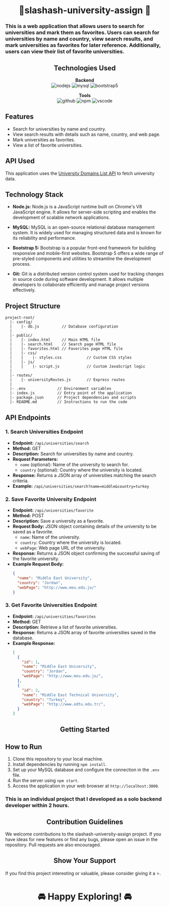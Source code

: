 <h1 align="center">🚀slashash-university-assign 🚀</h1>

<p align="center">
<h3>This is a web application that allows users to search for universities and mark them as favorites. Users can search for universities by name and country, view search results, and mark universities as favorites for later reference. Additionally, users can view their list of favorite universities.</h3>

</p>

<h2 align="center">Technologies Used</h2>

<p align="center">
  <b>Backend</b><br>
  <img src="https://img.shields.io/badge/nodejs-%23007ACC.svg?style=for-the-badge&logo=node.js&logoColor=white" alt="nodejs">
  <img src="https://img.shields.io/badge/myspl-%2300f.svg?style=for-the-badge&logo=mysql&logoColor=white" alt="mysql">
  <img src="https://img.shields.io/badge/bootstrap5-%777BB4.svg?style=for-the-badge&logo=bootstrap5&logoColor=white" alt="bootstrap5">
  
</p>

<p align="center">
  <b>Tools</b>
  <br>
  <img src="https://img.shields.io/badge/GitHub-100000?style=for-the-badge&logo=github&logoColor=white" alt="github">
  <img src="https://img.shields.io/badge/NPM-%2300f.svg?style=for-the-badge&logo=npm&logoColor=white" alt="npm">
  <img src="https://img.shields.io/badge/Visual%20Studio-5C2D91.svg?style=for-the-badge&logo=visual-studio&logoColor=white" alt="vscode">
</p>

## Features

- Search for universities by name and country.
- View search results with details such as name, country, and web page.
- Mark universities as favorites.
- View a list of favorite universities.

## API Used

This application uses the [University Domains List API](https://github.com/Hipo/university-domains-list-api) to fetch university data.


## Technology Stack

- **Node.js:** Node.js is a JavaScript runtime built on Chrome's V8 JavaScript engine. It allows for server-side scripting and enables the development of scalable network applications.
  
- **MySQL:** MySQL is an open-source relational database management system. It is widely used for managing structured data and is known for its reliability and performance.

- **Bootstrap 5:** Bootstrap is a popular front-end framework for building responsive and mobile-first websites. Bootstrap 5 offers a wide range of pre-styled components and utilities to streamline the development process.

- **Git:** Git is a distributed version control system used for tracking changes in source code during software development. It allows multiple developers to collaborate efficiently and manage project versions effectively.

## Project Structure

```
project-root/
  |- config/
  |    |- db.js          // Database configuration
  |
  |- public/
  |    |- index.html     // Main HTML file
  |    |- search.html    // Search page HTML file
  |    |- favorites.html // Favorites page HTML file
  |    |- css/
  |    |    |- styles.css           // Custom CSS styles
  |    |- js/
  |    |    |- script.js            // Custom JavaScript logic
  |
  |- routes/
  |    |- universityRoutes.js       // Express routes
  |
  |- .env              // Environment variables
  |- index.js          // Entry point of the application
  |- package.json      // Project dependencies and scripts
  |- README.md         // Instructions to run the code
```


## API Endpoints

### 1. Search Universities Endpoint
- **Endpoint:** `/api/universities/search`
- **Method:** GET
- **Description:** Search for universities by name and country.
- **Request Parameters:**
  - `name` (optional): Name of the university to search for.
  - `country` (optional): Country where the university is located.
- **Response:** Returns a JSON array of universities matching the search criteria.
- **Example:** `/api/universities/search?name=middle&country=turkey`

### 2. Save Favorite University Endpoint
- **Endpoint:** `/api/universities/favorite`
- **Method:** POST
- **Description:** Save a university as a favorite.
- **Request Body:** JSON object containing details of the university to be saved as a favorite.
  - `name`: Name of the university.
  - `country`: Country where the university is located.
  - `webPage`: Web page URL of the university.
- **Response:** Returns a JSON object confirming the successful saving of the favorite university.
- **Example Request Body:**
  ```json
  {
    "name": "Middle East University",
    "country": "Jordan",
    "webPage": "http://www.meu.edu.jo/"
  }
  ```

### 3. Get Favorite Universities Endpoint
- **Endpoint:** `/api/universities/favorites`
- **Method:** GET
- **Description:** Retrieve a list of favorite universities.
- **Response:** Returns a JSON array of favorite universities saved in the database.
- **Example Response:**
  ```json
  [
    {
      "id": 1,
      "name": "Middle East University",
      "country": "Jordan",
      "webPage": "http://www.meu.edu.jo/",
    },
    {
      "id": 2,
      "name": "Middle East Technical University",
      "country": "Turkey",
      "webPage": "http://www.odtu.edu.tr/",
    }
  ]
  ```


<h2 align="center">Getting Started</h2>

## How to Run
1. Clone this repository to your local machine.
2. Install dependencies by running `npm install`.
3. Set up your MySQL database and configure the connection in the `.env` file.
4. Run the server using `npm start`.
5. Access the application in your web browser at `http://localhost:3000`.

<h3>This is an individual project that I developed as a solo backend developer within 2 hours.</h3>

<h2 align="center">Contribution Guidelines</h2>

We welcome contributions to the slashash-university-assign project. If you have ideas for new features or find any bugs, please open an issue in the repository. Pull requests are also encouraged.

<h2 align="center">Show Your Support</h2>

If you find this project interesting or valuable, please consider giving it a ⭐️.

<h1 align="center">🚘 Happy Exploring! 🚘</h1>

